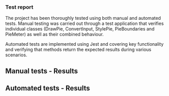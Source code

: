 ### Test report
The project has been thoroughly tested using both manual and automated tests.
Manual testing was carried out through a test application that verifies individual classes (DrawPie, ConvertInput, StylePie, PieBoundaries and PieMeter) as well as their combined behaviour.

Automated tests are implemented using Jest and covering key functionality and verifying that methods return the expected results during various scenarios.

## Manual tests - Results


## Automated tests - Results